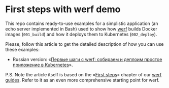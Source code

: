 # First steps with werf demo

This repo contains ready-to-use examples for a simplistic application 
(an echo server implemented in Bash) used to show how [werf](https://werf.io/)
builds Docker images (`001_build`) and how it deploys them to Kubernetes
(`002_deploy`).

Please, follow this article to get the detailed description of how you
can use these examples:
* Russian version: «[Первые шаги с werf: собираем и деплоим простое приложение в Kubernetes](https://habr.com/ru/company/flant/blog/597001/)».

P.S. Note the article itself is based on the «[First steps](https://werf.io/guides/nodejs/100_basic.html)»
chapter of our [werf guides](https://werf.io/guides/). Refer to it as
an even more comprehensive starting point for werf.
